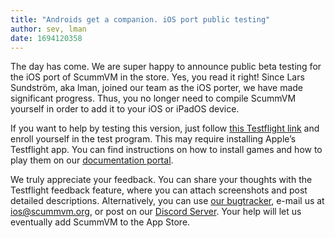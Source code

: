 ```yaml
---
title: "Androids get a companion. iOS port public testing"
author: sev, lman
date: 1694120358
---
```


The day has come. We are super happy to announce public beta testing for the iOS port of ScummVM in the store. Yes, you read it right! Since Lars Sundström, aka lman, joined our team as the iOS porter, we have made significant progress. Thus, you no longer need to compile ScummVM yourself in order to add it to your iOS or iPadOS device. 

If you want to help by testing this version, just follow [this Testflight link](https://testflight.apple.com/join/h9OfDrEQ) and enroll yourself in the test program. This may require installing Apple’s Testflight app. You can find instructions on how to install games and how to play them on our [documentation portal](https://docs.scummvm.org/en/latest/other_platforms/ios.html).

We truly appreciate your feedback. You can share your thoughts with the Testflight feedback feature, where you can attach screenshots and post detailed descriptions. Alternatively, you can use [our bugtracker](https://bugs.scummvm.org), e-mail us at ios@scummvm.org, or post on our [Discord Server](https://discord.gg/4cDsMNtcpG). Your help will let us eventually add ScummVM to the App Store.

